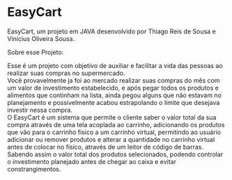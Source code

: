# EasyCart
EasyCart, um projeto em JAVA desenvolvido por Thiago Reis de Sousa e Vinicius Oliveira Sousa.

Sobre esse Projeto:

  Esse é um projeto com objetivo de auxiliar e facilitar a vida das pessoas ao realizar suas compras no supermercado.  
  Você provavelmente ja foi ao mercado realizar suas compras do mês com um valor de investimento estabelecido, e após pegar todos os produtos e alimentos que continham na lista, ainda pegou alguns que não estavam no planejamento e possivelmente acabou estrapolando o limite que desejava investir nessa compra.  
  O EasyCart é um sistema que permite o cliente saber o valor total da sua compra através de uma tela acoplada ao carrinho, adicionando os produtos que vão para o carrinho físico a um carrinho virtual, permitindo ao usuário adicionar ou remover produtos e alterar a quantidade no carrinho virtual antes de colocar no físico, através de um leitor de código de barras.
  Sabendo assim o valor total dos produtos selecionados, podendo controlar o investimento planejado antes de chegar ao caixa e evitar constrangimentos.
 
